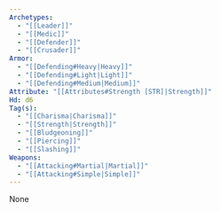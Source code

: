 ```yaml
---
Archetypes:
  - "[[Leader]]"
  - "[[Medic]]"
  - "[[Defender]]"
  - "[[Crusader]]"
Armor:
  - "[[Defending#Heavy|Heavy]]"
  - "[[Defending#Light|Light]]"
  - "[[Defending#Medium|Medium]]"
Attribute: "[[Attributes#Strength [STR]|Strength]]"
Hd: d6
Tag(s):
  - "[[Charisma|Charisma]]"
  - "[[Strength|Strength]]"
  - "[[Bludgeoning]]"
  - "[[Piercing]]"
  - "[[Slashing]]"
Weapons:
  - "[[Attacking#Martial|Martial]]"
  - "[[Attacking#Simple|Simple]]"
---
```


None